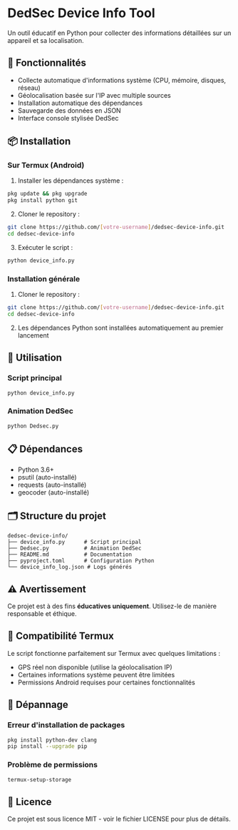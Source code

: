 
# DedSec Device Info Tool

Un outil éducatif en Python pour collecter des informations détaillées sur un appareil et sa localisation.

## 🚀 Fonctionnalités

- Collecte automatique d'informations système (CPU, mémoire, disques, réseau)
- Géolocalisation basée sur l'IP avec multiple sources
- Installation automatique des dépendances
- Sauvegarde des données en JSON
- Interface console stylisée DedSec

## 📦 Installation

### Sur Termux (Android)

1. Installer les dépendances système :
```bash
pkg update && pkg upgrade
pkg install python git
```

2. Cloner le repository :
```bash
git clone https://github.com/[votre-username]/dedsec-device-info.git
cd dedsec-device-info
```

3. Exécuter le script :
```bash
python device_info.py
```

### Installation générale

1. Cloner le repository :
```bash
git clone https://github.com/[votre-username]/dedsec-device-info.git
cd dedsec-device-info
```

2. Les dépendances Python sont installées automatiquement au premier lancement

## 🎯 Utilisation

### Script principal
```bash
python device_info.py
```

### Animation DedSec
```bash
python Dedsec.py
```

## 📋 Dépendances

- Python 3.6+
- psutil (auto-installé)
- requests (auto-installé)
- geocoder (auto-installé)

## 🗂️ Structure du projet

```
dedsec-device-info/
├── device_info.py      # Script principal
├── Dedsec.py           # Animation DedSec
├── README.md           # Documentation
├── pyproject.toml      # Configuration Python
└── device_info_log.json # Logs générés
```

## ⚠️ Avertissement

Ce projet est à des fins **éducatives uniquement**. Utilisez-le de manière responsable et éthique.

## 📱 Compatibilité Termux

Le script fonctionne parfaitement sur Termux avec quelques limitations :
- GPS réel non disponible (utilise la géolocalisation IP)
- Certaines informations système peuvent être limitées
- Permissions Android requises pour certaines fonctionnalités

## 🔧 Dépannage

### Erreur d'installation de packages
```bash
pkg install python-dev clang
pip install --upgrade pip
```

### Problème de permissions
```bash
termux-setup-storage
```

## 📄 Licence

Ce projet est sous licence MIT - voir le fichier LICENSE pour plus de détails.
